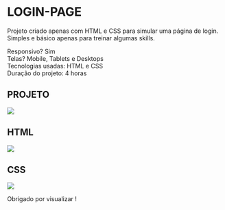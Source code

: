 # LOGIN-PAGE

  Projeto criado apenas com HTML e CSS para simular uma página de login. Simples e básico apenas para treinar algumas skills.
  
Responsivo? Sim </br>
Telas? Mobile, Tablets e Desktops </br>
Tecnologias usadas: HTML e CSS </br>
Duração do projeto: 4 horas

<h2>PROJETO</h2>
<img src="https://user-images.githubusercontent.com/110071892/197017459-d745555a-7d78-4b14-9a0c-096c361e7352.png" />

<h2>HTML</h2>
<img src="https://user-images.githubusercontent.com/110071892/197017876-bd5f15cc-2b91-4794-ba40-62c25115d67c.png" />

<h2>CSS</h2>
<img src="https://user-images.githubusercontent.com/110071892/197017540-7598181d-bdf0-4456-ac36-8d38245c7f3e.png" />

Obrigado por visualizar !
